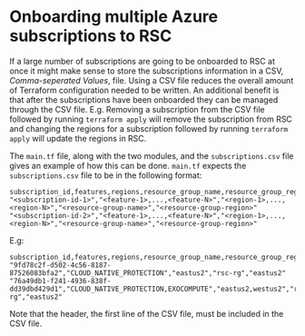# Onboarding multiple Azure subscriptions to RSC
If a large number of subscriptions are going to be onboarded to RSC at once it
might make sense to store the subscriptions information in a CSV,
_Comma-seperated Values_, file. Using a CSV file reduces the overall amount of
Terraform configuration needed to be written. An additional benefit is that
after the subscriptions have been onboarded they can be managed through the CSV
file. E.g. Removing a subscription from the CSV file followed by running
`terraform apply` will remove the subscription from RSC and changing the regions
for a subscription followed by running `terraform apply` will update the regions
in RSC.

The `main.tf` file, along with the two modules, and the `subscriptions.csv` file
gives an example of how this can be done. `main.tf` expects the
`subscriptions.csv` file to be in the following format:
```
subscription_id,features,regions,resource_group_name,resource_group_region
"<subscription-id-1>","<feature-1>,...,<feature-N>","<region-1>,...,<region-N>","<resource-group-name>","<resource-group-region>"
"<subscription-id-2>","<feature-1>,...,<feature-N>","<region-1>,...,<region-N>","<resource-group-name>","<resource-group-region>"
```
E.g:
```
subscription_id,features,regions,resource_group_name,resource_group_region
"9fd78c2f-d502-4c56-8187-87526083bfa2","CLOUD_NATIVE_PROTECTION","eastus2","rsc-rg","eastus2"
"76a49db1-f241-4936-838f-dd39dbd429d1","CLOUD_NATIVE_PROTECTION,EXOCOMPUTE","eastus2,westus2","rsc-rg","eastus2"
```
Note that the header, the first line of the CSV file, must be included in the
CSV file.
